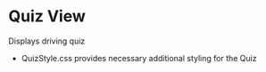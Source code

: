 # Quiz View
Displays driving quiz
* QuizStyle.css provides necessary additional styling for the Quiz